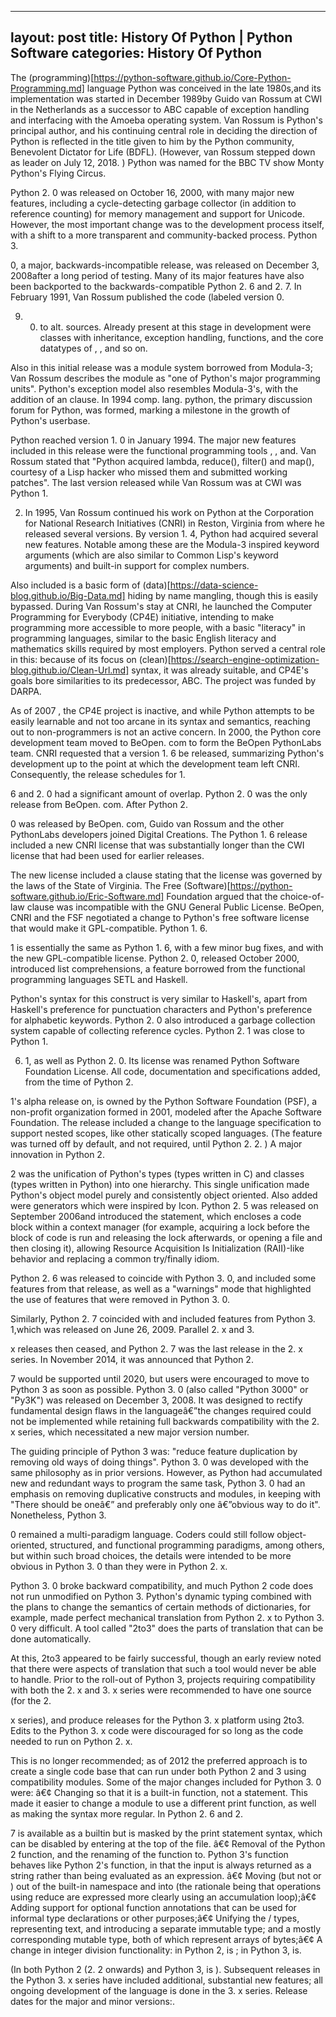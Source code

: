 

---
layout: post
title:  History Of Python | Python Software
categories: History Of Python
---

The (programming)[https://python-software.github.io/Core-Python-Programming.md] language Python was conceived in the late 1980s,and its implementation was started in December 1989by Guido van Rossum at CWI in the Netherlands as a successor to ABC capable of exception handling and interfacing with the Amoeba operating system. Van Rossum is Python's principal author, and his continuing central role in deciding the direction of Python is reflected in the title given to him by the Python community, Benevolent Dictator for Life (BDFL). (However, van Rossum stepped down as leader on July 12, 2018. ) Python was named for the BBC TV show Monty Python's Flying Circus.

Python 2. 0 was released on October 16, 2000, with many major new features, including a cycle-detecting garbage collector (in addition to reference counting) for memory management and support for Unicode. However, the most important change was to the development process itself, with a shift to a more transparent and community-backed process. Python 3.

0, a major, backwards-incompatible release, was released on December 3, 2008after a long period of testing. Many of its major features have also been backported to the backwards-compatible Python 2. 6 and 2. 7. In February 1991, Van Rossum published the code (labeled version 0.

9. 0) to alt. sources. Already present at this stage in development were classes with inheritance, exception handling, functions, and the core datatypes of , , and so on.

Also in this initial release was a module system borrowed from Modula-3; Van Rossum describes the module as "one of Python's major programming units". Python's exception model also resembles Modula-3's, with the addition of an clause. In 1994 comp. lang. python, the primary discussion forum for Python, was formed, marking a milestone in the growth of Python's userbase.

Python reached version 1. 0 in January 1994. The major new features included in this release were the functional programming tools , , and. Van Rossum stated that "Python acquired lambda, reduce(), filter() and map(), courtesy of a Lisp hacker who missed them and submitted working patches". The last version released while Van Rossum was at CWI was Python 1.

2. In 1995, Van Rossum continued his work on Python at the Corporation for National Research Initiatives (CNRI) in Reston, Virginia from where he released several versions. By version 1. 4, Python had acquired several new features. Notable among these are the Modula-3 inspired keyword arguments (which are also similar to Common Lisp's keyword arguments) and built-in support for complex numbers.

Also included is a basic form of (data)[https://data-science-blog.github.io/Big-Data.md] hiding by name mangling, though this is easily bypassed. During Van Rossum's stay at CNRI, he launched the Computer Programming for Everybody (CP4E) initiative, intending to make programming more accessible to more people, with a basic "literacy" in programming languages, similar to the basic English literacy and mathematics skills required by most employers. Python served a central role in this: because of its focus on (clean)[https://search-engine-optimization-blog.github.io/Clean-Url.md] syntax, it was already suitable, and CP4E's goals bore similarities to its predecessor, ABC. The project was funded by DARPA.

As of 2007 , the CP4E project is inactive, and while Python attempts to be easily learnable and not too arcane in its syntax and semantics, reaching out to non-programmers is not an active concern. In 2000, the Python core development team moved to BeOpen. com to form the BeOpen PythonLabs team. CNRI requested that a version 1. 6 be released, summarizing Python's development up to the point at which the development team left CNRI. Consequently, the release schedules for 1.

6 and 2. 0 had a significant amount of overlap. Python 2. 0 was the only release from BeOpen. com. After Python 2.

0 was released by BeOpen. com, Guido van Rossum and the other PythonLabs developers joined Digital Creations. The Python 1. 6 release included a new CNRI license that was substantially longer than the CWI license that had been used for earlier releases.

The new license included a clause stating that the license was governed by the laws of the State of Virginia. The Free (Software)[https://python-software.github.io/Eric-Software.md] Foundation argued that the choice-of-law clause was incompatible with the GNU General Public License. BeOpen, CNRI and the FSF negotiated a change to Python's free software license that would make it GPL-compatible. Python 1. 6.

1 is essentially the same as Python 1. 6, with a few minor bug fixes, and with the new GPL-compatible license. Python 2. 0, released October 2000, introduced list comprehensions, a feature borrowed from the functional programming languages SETL and Haskell.

Python's syntax for this construct is very similar to Haskell's, apart from Haskell's preference for punctuation characters and Python's preference for alphabetic keywords. Python 2. 0 also introduced a garbage collection system capable of collecting reference cycles. Python 2. 1 was close to Python 1.

6. 1, as well as Python 2. 0. Its license was renamed Python Software Foundation License. All code, documentation and specifications added, from the time of Python 2.

1's alpha release on, is owned by the Python Software Foundation (PSF), a non-profit organization formed in 2001, modeled after the Apache Software Foundation. The release included a change to the language specification to support nested scopes, like other statically scoped languages. (The feature was turned off by default, and not required, until Python 2. 2. ) A major innovation in Python 2.

2 was the unification of Python's types (types written in C) and classes (types written in Python) into one hierarchy. This single unification made Python's object model purely and consistently object oriented. Also added were generators which were inspired by Icon. Python 2. 5 was released on September 2006and introduced the statement, which encloses a code block within a context manager (for example, acquiring a lock before the block of code is run and releasing the lock afterwards, or opening a file and then closing it), allowing Resource Acquisition Is Initialization (RAII)-like behavior and replacing a common try/finally idiom.

Python 2. 6 was released to coincide with Python 3. 0, and included some features from that release, as well as a "warnings" mode that highlighted the use of features that were removed in Python 3. 0.

Similarly, Python 2. 7 coincided with and included features from Python 3. 1,which was released on June 26, 2009. Parallel 2. x and 3.

x releases then ceased, and Python 2. 7 was the last release in the 2. x series. In November 2014, it was announced that Python 2.

7 would be supported until 2020, but users were encouraged to move to Python 3 as soon as possible. Python 3. 0 (also called "Python 3000" or "Py3K") was released on December 3, 2008. It was designed to rectify fundamental design flaws in the languageâ€”the changes required could not be implemented while retaining full backwards compatibility with the 2. x series, which necessitated a new major version number.

The guiding principle of Python 3 was: "reduce feature duplication by removing old ways of doing things". Python 3. 0 was developed with the same philosophy as in prior versions. However, as Python had accumulated new and redundant ways to program the same task, Python 3. 0 had an emphasis on removing duplicative constructs and modules, in keeping with "There should be oneâ€” and preferably only one â€”obvious way to do it". Nonetheless, Python 3.

0 remained a multi-paradigm language. Coders could still follow object-oriented, structured, and functional programming paradigms, among others, but within such broad choices, the details were intended to be more obvious in Python 3. 0 than they were in Python 2. x.

Python 3. 0 broke backward compatibility, and much Python 2 code does not run unmodified on Python 3. Python's dynamic typing combined with the plans to change the semantics of certain methods of dictionaries, for example, made perfect mechanical translation from Python 2. x to Python 3. 0 very difficult. A tool called "2to3" does the parts of translation that can be done automatically.

At this, 2to3 appeared to be fairly successful, though an early review noted that there were aspects of translation that such a tool would never be able to handle. Prior to the roll-out of Python 3, projects requiring compatibility with both the 2. x and 3. x series were recommended to have one source (for the 2.

x series), and produce releases for the Python 3. x platform using 2to3. Edits to the Python 3. x code were discouraged for so long as the code needed to run on Python 2. x.

This is no longer recommended; as of 2012 the preferred approach is to create a single code base that can run under both Python 2 and 3 using compatibility modules. Some of the major changes included for Python 3. 0 were: â€¢ Changing so that it is a built-in function, not a statement. This made it easier to change a module to use a different print function, as well as making the syntax more regular. In Python 2. 6 and 2.

7 is available as a builtin but is masked by the print statement syntax, which can be disabled by entering at the top of the file. â€¢ Removal of the Python 2 function, and the renaming of the function to. Python 3's function behaves like Python 2's function, in that the input is always returned as a string rather than being evaluated as an expression. â€¢ Moving (but not or ) out of the built-in namespace and into (the rationale being that operations using reduce are expressed more clearly using an accumulation loop);â€¢ Adding support for optional function annotations that can be used for informal type declarations or other purposes;â€¢ Unifying the / types, representing text, and introducing a separate immutable type; and a mostly corresponding mutable type, both of which represent arrays of bytes;â€¢ A change in integer division functionality: in Python 2, is ; in Python 3, is.

(In both Python 2 (2. 2 onwards) and Python 3, is ). Subsequent releases in the Python 3. x series have included additional, substantial new features; all ongoing development of the language is done in the 3. x series. Release dates for the major and minor versions:.

